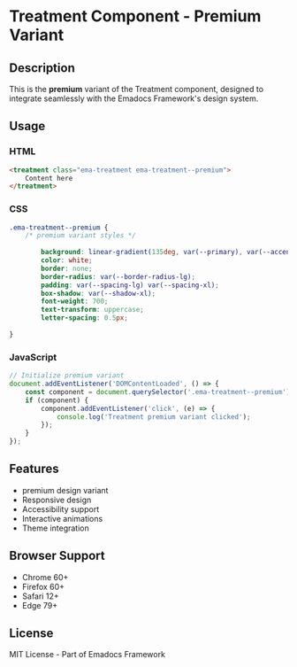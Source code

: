 # Treatment Component - Premium Variant

## Description
This is the **premium** variant of the Treatment component, designed to integrate seamlessly with the Emadocs Framework's design system.

## Usage

### HTML
```html
<treatment class="ema-treatment ema-treatment--premium">
    Content here
</treatment>
```

### CSS
```css
.ema-treatment--premium {
    /* premium variant styles */
    
        background: linear-gradient(135deg, var(--primary), var(--accent));
        color: white;
        border: none;
        border-radius: var(--border-radius-lg);
        padding: var(--spacing-lg) var(--spacing-xl);
        box-shadow: var(--shadow-xl);
        font-weight: 700;
        text-transform: uppercase;
        letter-spacing: 0.5px;
    
}
```

### JavaScript
```javascript
// Initialize premium variant
document.addEventListener('DOMContentLoaded', () => {
    const component = document.querySelector('.ema-treatment--premium');
    if (component) {
        component.addEventListener('click', (e) => {
            console.log('Treatment premium variant clicked');
        });
    }
});
```

## Features
- premium design variant
- Responsive design
- Accessibility support
- Interactive animations
- Theme integration

## Browser Support
- Chrome 60+
- Firefox 60+
- Safari 12+
- Edge 79+

## License
MIT License - Part of Emadocs Framework
